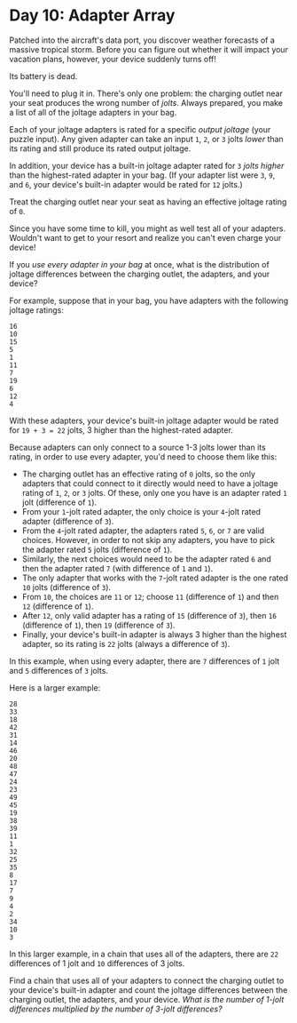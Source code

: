 # Day 10: Adapter Array

Patched into the aircraft's data port, you discover weather forecasts of a massive tropical storm. Before you can figure out whether it will impact your vacation plans, however, your device suddenly turns off!

Its battery is dead.

You'll need to plug it in. There's only one problem: the charging outlet near your seat produces the wrong number of *jolts*. Always prepared, you make a list of all of the joltage adapters in your bag.

Each of your joltage adapters is rated for a specific *output joltage* (your puzzle input). Any given adapter can take an input `1`, `2`, or `3` jolts *lower* than its rating and still produce its rated output joltage.

In addition, your device has a built-in joltage adapter rated for `3` *jolts higher* than the highest-rated adapter in your bag. (If your adapter list were `3`, `9`, and `6`, your device's built-in adapter would be rated for `12` jolts.)

Treat the charging outlet near your seat as having an effective joltage rating of `0`.

Since you have some time to kill, you might as well test all of your adapters. Wouldn't want to get to your resort and realize you can't even charge your device!

If you *use every adapter in your bag* at once, what is the distribution of joltage differences between the charging outlet, the adapters, and your device?

For example, suppose that in your bag, you have adapters with the following joltage ratings:
```
16
10
15
5
1
11
7
19
6
12
4
```
With these adapters, your device's built-in joltage adapter would be rated for `19 + 3 = 22` jolts, 3 higher than the highest-rated adapter.

Because adapters can only connect to a source 1-3 jolts lower than its rating, in order to use every adapter, you'd need to choose them like this:
- The charging outlet has an effective rating of `0` jolts, so the only adapters that could connect to it directly would need to have a joltage rating of `1`, `2`, or `3` jolts. Of these, only one you have is an adapter rated `1` jolt (difference of `1`).
- From your `1`-jolt rated adapter, the only choice is your `4`-jolt rated adapter (difference of `3`).
- From the `4`-jolt rated adapter, the adapters rated `5`, `6`, or `7` are valid choices. However, in order to not skip any adapters, you have to pick the adapter rated `5` jolts (difference of `1`).
- Similarly, the next choices would need to be the adapter rated `6` and then the adapter rated `7` (with difference of `1` and `1`).
- The only adapter that works with the `7`-jolt rated adapter is the one rated `10` jolts (difference of `3`).
- From `10`, the choices are `11` or `12`; choose `11` (difference of `1`) and then `12` (difference of `1`).
- After `12`, only valid adapter has a rating of `15` (difference of `3`), then `16` (difference of `1`), then `19` (difference of `3`).
- Finally, your device's built-in adapter is always 3 higher than the highest adapter, so its rating is `22` jolts (always a difference of `3`).

In this example, when using every adapter, there are `7` differences of `1` jolt and `5` differences of `3` jolts.

Here is a larger example:
```
28
33
18
42
31
14
46
20
48
47
24
23
49
45
19
38
39
11
1
32
25
35
8
17
7
9
4
2
34
10
3
```
In this larger example, in a chain that uses all of the adapters, there are `22` differences of 1 jolt and `10` differences of 3 jolts.

Find a chain that uses all of your adapters to connect the charging outlet to your device's built-in adapter and count the joltage differences between the charging outlet, the adapters, and your device. *What is the number of 1-jolt differences multiplied by the number of 3-jolt differences?*